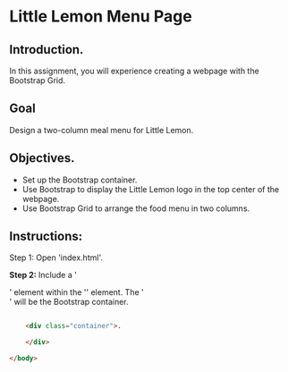 # Little Lemon Menu Page

## Introduction.

In this assignment, you will experience creating a webpage with the Bootstrap Grid.

## Goal

Design a two-column meal menu for Little Lemon.

## Objectives.

- Set up the Bootstrap container.
- Use Bootstrap to display the Little Lemon logo in the top center of the webpage.
- Use Bootstrap Grid to arrange the food menu in two columns.

## Instructions:

Step 1: Open 'index.html'.

**Step 2:** Include a '<div>' element within the '<body>' element. The '<div>' will be the Bootstrap container.

```html  <body>

    <div class="container">.

    </div>

</body>
```

